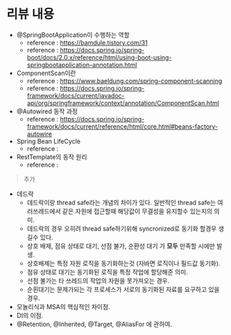 # 리뷰 내용

* @SpringBootApplication이 수행하는 역할
  *  reference : https://bamdule.tistory.com/31 
  *  reference : https://docs.spring.io/spring-boot/docs/2.0.x/reference/html/using-boot-using-springbootapplication-annotation.html
* ComponentScan이란
  *  reference : https://www.baeldung.com/spring-component-scanning 
  *  reference : https://docs.spring.io/spring-framework/docs/current/javadoc-api/org/springframework/context/annotation/ComponentScan.html
* @Autowired 동작 과정
  *  reference : https://docs.spring.io/spring-framework/docs/current/reference/html/core.html#beans-factory-autowire
* Spring Bean LifeCycle
  *  reference : 
* RestTemplate의 동작 원리
  *  reference : 

> 추가

* 데드락
  * 데드락이랑 thread safe라는 개념의 차이가 있다. 일반적인 thread safe는 여러쓰레드에서 같은 자원에 접근할때 해당값이  무결성을 유지할수 있는지의 의미.
  * 데드락의 경우 오히려 thread safe하기위해 syncronized로 동기화 할경우 생길수 있다.
  * 상호 배제, 점유 상태로 대기, 선점 불가, 순환성 대기 가 **모두** 만족할 시에만 발생.
  * 상호배제는 특정 자원 로직을 동기화하는것 (자바면 로직이나 필드값 동기화).
  * 점유 상태로 대기는 동기화된 로직을 특정 작업에 할당해준 의미.
  * 선점 불가는 타 쓰레드의 작업의 자원을 못가져오는 경우.
  * 순횐대기는 문제가되는 각 프로세스가 서로의 동기화된 자료를 요구하고 있을경우.
* 모놀리식과 MSA의 핵심적인 차이점.
* DI의 이점.
* @Retention, @Inherited, @Target, @AliasFor 에 관하여.